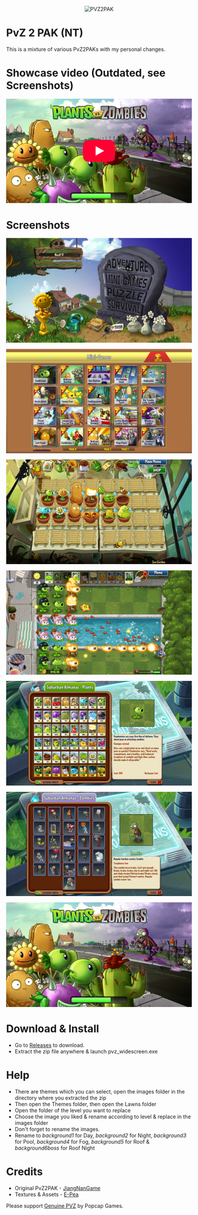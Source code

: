 <p align="center"><img alt="PVZ2PAK" src="https://raw.githubusercontent.com/jiangnangame/PVZ2PAK/master/images/PvZ_Logo.png"/></p>

# PvZ 2 PAK (NT)
This is a mixture of various PvZ2PAKs with my personal changes.

# Showcase video (Outdated, see Screenshots)
[![Showcase Video](/screenshots/Thumbnail.png)](https://youtu.be/m42s43pK-wo)

# Screenshots
![Menu](/screenshots/Menu.png)

![Minigames](/screenshots/Minigames.png)

![ZenGarden](/screenshots/ZenGarden.png)

![LastStand](/screenshots/LastStand.png)

![AlmanacPlants](/screenshots/AlmanacPlants.png)

![AlmanacZombies](/screenshots/AlmanacZombies.png)

![TitleScreen](/screenshots/TitleScreen.png)

# Download & Install
* Go to [Releases](https://github.com/nasiftanjim/PVZ2PAK/releases/latest) to download.
* Extract the zip file anywhere & launch pvz_widescreen.exe

# Help
* There are themes which you can select, open the images folder in the directory where you extracted the zip
* Then open the Themes folder, then open the Lawns folder
* Open the folder of the level you want to replace
* Choose the image you liked & rename according to level & replace in the images folder
* Don't forget to rename the images.
* Rename to *background1* for Day, *background2* for Night, *background3* for Pool, *background4* for Fog, *background5* for Roof & *background6boss* for Roof Night

# Credits
* Original PvZ2PAK - [JiangNanGame](https://github.com/jiangnangame/PVZ2PAK)
* Textures & Assets - [E-Pea](https://youtube.com/@e-pea)

Please support [Genuine PVZ](https://www.ea.com/games/plants-vs-zombies) by Popcap Games.
